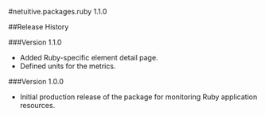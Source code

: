 #netuitive.packages.ruby 1.1.0

##Release History

###Version 1.1.0

* Added Ruby-specific element detail page.
* Defined units for the metrics.

###Version 1.0.0

* Initial production release of the package for monitoring Ruby application resources.